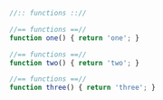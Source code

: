 ```js
//:: functions :://
```

```js
//== functions ==//
function one() { return 'one'; }
```

```js
//== functions ==//
function two() { return 'two'; }
```

```js
//== functions ==//
function three() { return 'three'; }
```
